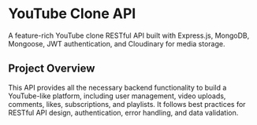 # YouTube Clone API

A feature-rich YouTube clone RESTful API built with Express.js, MongoDB, Mongoose, JWT authentication, and Cloudinary for media storage.

## Project Overview

This API provides all the necessary backend functionality to build a YouTube-like platform, including user management, video uploads, comments, likes, subscriptions, and playlists. It follows best practices for RESTful API design, authentication, error handling, and data validation.
